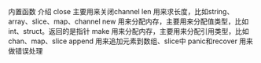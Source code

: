 内置函数	介绍
close	主要用来关闭channel
len	用来求长度，比如string、array、slice、map、channel
new	用来分配内存，主要用来分配值类型，比如int、struct。返回的是指针
make	用来分配内存，主要用来分配引用类型，比如chan、map、slice
append	用来追加元素到数组、slice中
panic和recover	用来做错误处理
